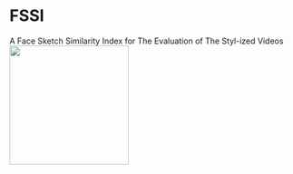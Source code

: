 # FSSI
A Face Sketch Similarity Index for The Evaluation of The Styl-ized Videos
<img src="[https://github.com/Huoxing999/FSSI/blob/main/img1.png" width="210px">
